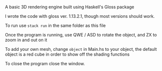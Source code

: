 A basic 3D rendering engine built using Haskell's Gloss package

I wrote the code with gloss ver. 1.13.2.1, though most versions should work.

To run use `stack run` in the same folder as this file

Once the program is running, use QWE / ASD to rotate the object, and ZX to zoom in and out on it

To add your own mesh, change `object` in Main.hs to your object, the default object is a red cube in order to show off the shading functions

To close the program close the window.
